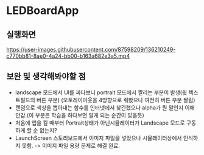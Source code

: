 # LEDBoardApp

## 실행화면

https://user-images.githubusercontent.com/87598209/136210249-c770bb81-8ae0-4a24-bb00-b163a682e3a5.mp4


## 보완 및 생각해봐야할 점
* landscape 모드에서 UI를 짜다보니 portrait 모드에서 짤리는 부분이 발생(윗 텍스트필드의 버튼 부분)
(오토레이아웃을 4방향으로 줘봤으나 여전히 버튼 부분 짤림)
* 랜덤으로 색상을 뽑아내는 함수를 인터넷에서 찾긴했으나 alpha가 뭔 말인지 이해 안감.(이 부분은 학습을 하다보면 알게 되는 순간이 있을듯)
* 처음에 앱을 킬 때부터 Portrait상태가 아닌시뮬레이터가 Landscape 모드로 구동하게 할 순 없는지?
* LaunchScreen 스토리보드에서 이미지 파일을 넣었으나 시뮬레이터상에서 인식하지 못함.
-> 이미지 파일 용량 문제로 해결 완료.
